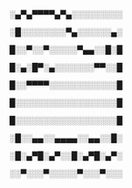 
░▄▀▄▀▀▀▀▄▀▄░░░░░░░░░

░█░░░░░░░░▀▄░░░░░░▄░

█░░▀░░▀░░░░░▀▄▄░░█░█

█░▄░█▀░▄░░░░░░░▀▀░░█

█░░▀▀▀▀░░░░░░░░░░░░█

█░░░░░░░░░░░░░░░░░░█

█░░░░░░░░░░░░░░░░░░█

░█░░▄▄░░▄▄▄▄░░▄▄░░█░

░█░▄▀█░▄▀░░█░▄▀█░▄▀░

░░▀░░░▀░░░░░▀░░░▀░░░
